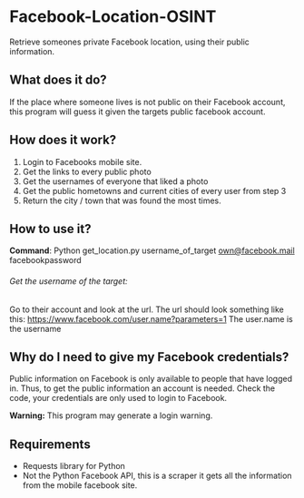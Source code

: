 # Facebook-Location-OSINT
Retrieve someones private Facebook location, using their public information.

What does it do?
------
If the place where someone lives is not public on their Facebook account, this program will guess it given the targets public facebook account.

How does it work?
------
1. Login to Facebooks mobile site.
2. Get the links to every public photo
3. Get the usernames of everyone that liked a photo
4. Get the public hometowns and current cities of every user from step 3
5. Return the city / town that was found the most times.

How to use it?
------
**Command**: Python get_location.py username_of_target own@facebook.mail facebookpassword

###### Get the username of the target:
Go to their account and look at the url. The url should look something like this: https://www.facebook.com/user.name?parameters=1 The user.name is the username

Why do I need to give my Facebook credentials?
------
Public information on Facebook is only available to people that have logged in.
Thus, to get the public information an account is needed. Check the code, your credentials are only used to login to Facebook.

**Warning:** This program may generate a login warning.

Requirements
------
* Requests library for Python
* Not the Python Facebook API, this is a scraper it gets all the information from the mobile facebook site.
